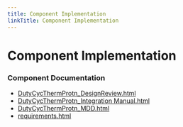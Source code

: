 ```yaml
---
title: Component Implementation
linkTitle: Component Implementation
---
```


# Component Implementation
### Component Documentation

- [DutyCycThermProtn_DesignReview.html](doc/DutyCycThermProtn_DesignReview.html)
- [DutyCycThermProtn_Integration Manual.html](doc/DutyCycThermProtn_Integration%20Manual.html)
- [DutyCycThermProtn_MDD.html](doc/DutyCycThermProtn_MDD.html)
- [requirements.html](doc/requirements.html)

